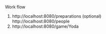 Work flow
1) http://localhost:8080/preparations
(optional) http://localhost:8080/people
2) http://localhost:8080/game/Yoda

